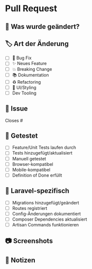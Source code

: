 # Pull Request

## 📝 Was wurde geändert?
<!-- Kurze Beschreibung der Änderungen -->

## 🏷️ Art der Änderung
- [ ] 🐛 Bug Fix
- [ ] ✨ Neues Feature
- [ ] 💥 Breaking Change
- [ ] 📚 Dokumentation
- [ ] ♻️ Refactoring
- [ ] 🎨 UI/Styling
- [ ] Dev Tooling

## 🔗 Issue
Closes #

## 🧪 Getestet
- [ ] Feature/Unit Tests laufen durch
- [ ] Tests hinzugefügt/aktualisiert
- [ ] Manuell getestet
- [ ] Browser-kompatibel
- [ ] Mobile-kompatibel
- [ ] Definition of Done erfüllt

## 🚀 Laravel-spezifisch
- [ ] Migrations hinzugefügt/geändert
- [ ] Routes registriert
- [ ] Config-Änderungen dokumentiert
- [ ] Composer Dependencies aktualisiert
- [ ] Artisan Commands funktionieren

## 📷 Screenshots
<!-- Falls UI-Änderungen -->

## 💬 Notizen
<!-- Zusätzliche Infos für Reviewer -->